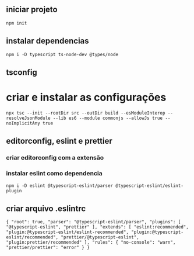 ## iniciar projeto
`npm init`

## instalar dependencias
`npm i -D typescript ts-node-dev @types/node`


## tsconfig
# criar e instalar as configurações

`npx tsc --init --rootDir src --outDir build --esModuleInterop --resolveJsonModule --lib es6 --module commonjs --allowJs true --noImplicitAny true`

## editorconfig, eslint e prettier
### criar editorconfig com a extensão
### instalar eslint como dependencia
`npm i -D eslint @typescript-eslint/parser @typescript-eslint/eslint-plugin`

## criar arquivo .eslintrc
`
{
  "root": true,
  "parser": "@typescript-eslint/parser",
  "plugins": [
    "@typescript-eslint",
    "prettier"
  ],
  "extends": [
    "eslint:recommended",
    "plugin:@typescript-eslint/eslint-recommended",
    "plugin:@typescript-eslint/recommended",
    "prettier/@typescript-eslint",
    "plugin:prettier/recommended"
  ],
  "rules": {
    "no-console": "warn",
    "prettier/prettier": "error"
  }
}
`
